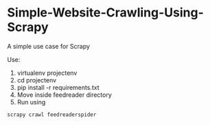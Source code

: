 # Simple-Website-Crawling-Using-Scrapy
A simple use case for Scrapy

Use:
1. virtualenv projectenv
2. cd projectenv
3. pip install -r requirements.txt
4. Move inside feedreader directory
5. Run using

`scrapy crawl feedreaderspider`